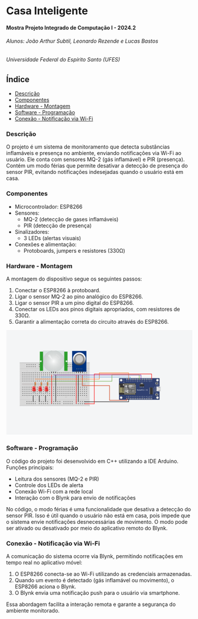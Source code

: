 ######
# Casa Inteligente
#### Mostra Projeto Integrado de Computação I - 2024.2
###### Alunos: João Arthur Subtil, Leonardo Rezende e Lucas Bastos
###### Universidade Federal do Espírito Santo (UFES)


## Índice
* [Descrição](#descrição)
* [Componentes](#componentes)
* [Hardware - Montagem](#hardware---montagem)
* [Software - Programação](#software---programação)
* [Conexão - Notificação via Wi-Fi](#conexão---notificação-via-wi-fi)







### Descrição
 O projeto é um sistema de monitoramento que detecta substâncias inflamáveis e presença no ambiente, enviando notificações via Wi-Fi ao usuário. Ele conta com sensores MQ-2 (gás inflamável) e PIR (presença). Contém um modo férias que permite desativar a detecção de presença do sensor PIR, evitando notificações indesejadas quando o usuário está em casa.

### Componentes
- Microcontrolador: ESP8266
- Sensores:
   - MQ-2 (detecção de gases inflamáveis)
   - PIR (detecção de presença)
- Sinalizadores:
   - 3 LEDs (alertas visuais)
- Conexões e alimentação:
   - Protoboards, jumpers e resistores (330Ω)
### Hardware - Montagem
 A montagem do dispositivo segue os seguintes passos:
1. Conectar o ESP8266 à protoboard.
2. Ligar o sensor MQ-2 ao pino analógico do ESP8266.
3. Ligar o sensor PIR a um pino digital do ESP8266.
4. Conectar os LEDs aos pinos digitais apropriados, com resistores de 330Ω.
5. Garantir a alimentação correta do circuito através do ESP8266.

![Montagem Casa Inteligente](https://github.com/joaosubtil27/Casa-Inteligente/blob/e343903197a8cfcee064473e2650a8ebc7bfd2d4/Esquema%20PIC.PNG)
### Software - Programação
O código do projeto foi desenvolvido em C++ utilizando a IDE Arduino. Funções principais:
- Leitura dos sensores (MQ-2 e PIR)
- Controle dos LEDs de alerta
- Conexão Wi-Fi com a rede local
- Interação com o Blynk para envio de notificações

No código, o modo férias é uma funcionalidade que desativa a detecção do sensor PIR. Isso é útil quando o usuário não está em casa, pois impede que o sistema envie notificações desnecessárias de movimento. O modo pode ser ativado ou desativado por meio do aplicativo remoto do Blynk.
### Conexão - Notificação via Wi-Fi
A comunicação do sistema ocorre via Blynk, permitindo notificações em tempo real no aplicativo móvel:
1. O ESP8266 conecta-se ao Wi-Fi utilizando as credenciais armazenadas.
2. Quando um evento é detectado (gás inflamável ou movimento), o ESP8266 aciona o Blynk.
3. O Blynk envia uma notificação push para o usuário via smartphone.

Essa abordagem facilita a interação remota e garante a segurança do ambiente monitorado.
